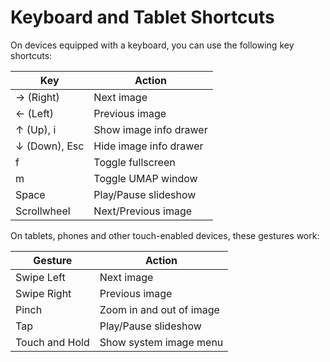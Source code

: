 # Keyboard and Tablet Shortcuts

On devices equipped with a keyboard, you can use the following key shortcuts:

| Key         | Action                       |
|-------------|------------------------------|
| → (Right)   | Next image                   |
| ← (Left)    | Previous image               |
| ↑ (Up), i   | Show image info drawer       |
| ↓ (Down), Esc | Hide image info drawer     |
| f           | Toggle fullscreen            |
| m           | Toggle UMAP window           |
| Space       | Play/Pause slideshow         |
| Scrollwheel | Next/Previous image

On tablets, phones and other touch-enabled devices, these gestures work:

| Gesture         | Action                       |
|-------------|------------------------------|
| Swipe Left | Next image                 |
| Swipe Right   | Previous image              |
| Pinch        | Zoom in and out of image    |
| Tap          | Play/Pause slideshow        |
| Touch and Hold   | Show system image menu  |